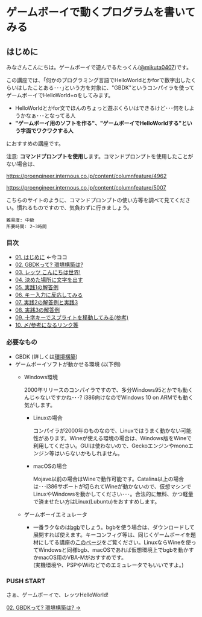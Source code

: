 # ゲームボーイで動くプログラムを書いてみる

## はじめに
みなさんこんにちは。ゲームボーイで遊んでるたっくん([@mikuta0407](https://twitter.com/mikuta0407))です。

この講座では、｢何かのプログラミング言語でHelloWorldとかforで数字出したくらいはしたことある･･･｣という方を対象に、"GBDK"というコンパイラを使ってゲームボーイでHelloWorld+αをしてみます。

- HelloWorldとかfor文でほんのちょっと遊ぶくらいはできるけど･･･何をしようかなぁ･･･となってる人
- **"ゲームボーイ用のソフトを作る"、"ゲームボーイでHelloWorldする"という字面でワクワクする人**

におすすめの講座です。

注意: **コマンドプロンプトを使用**します。コマンドプロンプトを使用したことがない場合は、

https://proengineer.internous.co.jp/content/columnfeature/4962

https://proengineer.internous.co.jp/content/columnfeature/5007

こちらのサイトのように、コマンドプロンプトの使い方等を調べて見てください。慣れるものですので、気負わずに行きましょう。

```
難易度: 中級
所要時間: 2~3時間
```

### 目次
- [01. はじめに](01.md) ←今ココ
- [02. GBDKって? 環境構築は?](02.md)
- [03. レッツ こんにちは世界!](03.md)
- [04. 決めた場所に文字を出す](04.md)
- [05. 実践1の解答例](05.md)
- [06. キー入力に反応してみる](05.md)
- [07. 実践2の解答例と実践3](06.md)
- [08. 実践3の解答例](08.md)
- [09. 十字キーでスプライトを移動してみる(参考)](09.md)
- [10. 〆/参考になるリンク等](10.md)

### 必要なもの
- GBDK (詳しくは[環境構築](02.md))
- ゲームボーイソフトが動かせる環境 (以下例)
    - Windows環境

        2000年リリースのコンパイラですので、多分Windows95とかでも動くんじゃないですかね･･･? i386向けなのでWindows 10 on ARMでも動く気がします。

        - Linuxの場合
            
            コンパイラが2000年のものなので、Linuxではうまく動かない可能性があります。Wineが使える環境の場合は、Windows版をWineで利用してください。GUIは使わないので、Geckoエンジンやmonoエンジン等はいらないかもしれません。

        - macOSの場合

            Mojave以前の場合はWineで動作可能です。Catalina以上の場合は･･･i386サポートが切られてWineが動かないので、仮想マシンでLinuxやWindowsを動かしてください･･･。合法的に無料、かつ軽量で済ませたい方はLinux(Lubuntu)をおすすめします。

    - ゲームボーイエミュレータ
        - 一番ラクなのは[bgb](http://bgb.bircd.org/#downloads)でしょう。bgbを使う場合は、ダウンロードして展開すれば使えます。キーコンフィグ等は、同じくゲームボーイを題材にしてる講座の[このページ](https://github.com/TCU-DC/training-2020/blob/lsdj/docs/lsdj/03.md)をご覧ください。LinuxならWineを使ってWindowsと同様bgb、macOSであれば仮想環境上でbgbを動かすかmacOS用のVBA-Mがおすすめです。  
        (実機環境や、PSPやWiiなどでのエミュレータでもいいですよ。)


### PUSH START

さぁ、ゲームボーイで、レッツHelloWorld!

[02. GBDKって? 環境構築は? ->](02.md)
